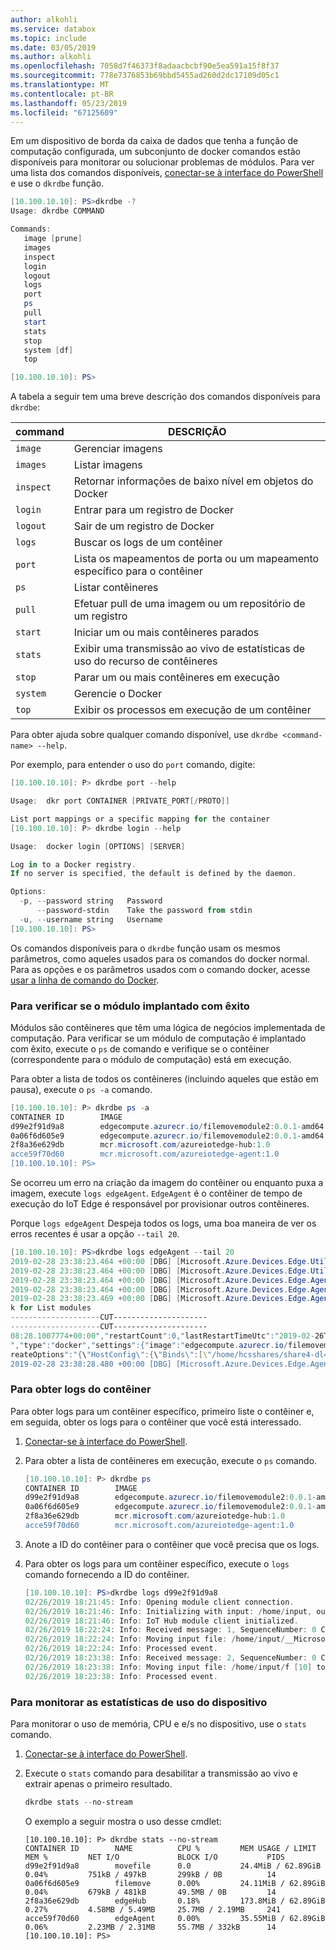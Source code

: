 ```yaml
---
author: alkohli
ms.service: databox
ms.topic: include
ms.date: 03/05/2019
ms.author: alkohli
ms.openlocfilehash: 7058d7f46373f8adaacbcbf90e5ea591a15f8f37
ms.sourcegitcommit: 778e7376853b69bbd5455ad260d2dc17109d05c1
ms.translationtype: MT
ms.contentlocale: pt-BR
ms.lasthandoff: 05/23/2019
ms.locfileid: "67125609"
---
```

Em um dispositivo de borda da caixa de dados que tenha a função de computação configurada, um subconjunto de docker comandos estão disponíveis para monitorar ou solucionar problemas de módulos. Para ver uma lista dos comandos disponíveis, [conectar-se à interface do PowerShell](#connect-to-the-powershell-interface) e use o `dkrdbe` função.

```powershell
[10.100.10.10]: PS>dkrdbe -?
Usage: dkrdbe COMMAND

Commands:
   image [prune]
   images
   inspect
   login
   logout
   logs
   port
   ps
   pull
   start
   stats
   stop
   system [df]
   top

[10.100.10.10]: PS>
```
A tabela a seguir tem uma breve descrição dos comandos disponíveis para `dkrdbe`:

|command  |DESCRIÇÃO |
|---------|---------|
|`image`     | Gerenciar imagens       |
|`images`     | Listar imagens         |
|`inspect`     | Retornar informações de baixo nível em objetos do Docker         |
|`login`     | Entrar para um registro de Docker         |
|`logout`     | Sair de um registro de Docker         |
|`logs`     | Buscar os logs de um contêiner        |
|`port`     | Lista os mapeamentos de porta ou um mapeamento específico para o contêiner        |
|`ps`     | Listar contêineres        |
|`pull`     | Efetuar pull de uma imagem ou um repositório de um registro         |
|`start`     | Iniciar um ou mais contêineres parados         |
|`stats`     | Exibir uma transmissão ao vivo de estatísticas de uso do recurso de contêineres         |
|`stop`     | Parar um ou mais contêineres em execução        |
|`system`     | Gerencie o Docker         |
|`top`     | Exibir os processos em execução de um contêiner         |

Para obter ajuda sobre qualquer comando disponível, use `dkrdbe <command-name> --help`.

Por exemplo, para entender o uso do `port` comando, digite:

```powershell
[10.100.10.10]: P> dkrdbe port --help

Usage:  dkr port CONTAINER [PRIVATE_PORT[/PROTO]]

List port mappings or a specific mapping for the container
[10.100.10.10]: P> dkrdbe login --help

Usage:  docker login [OPTIONS] [SERVER]

Log in to a Docker registry.
If no server is specified, the default is defined by the daemon.

Options:
  -p, --password string   Password
      --password-stdin    Take the password from stdin
  -u, --username string   Username
[10.100.10.10]: PS>
```

Os comandos disponíveis para o `dkrdbe` função usam os mesmos parâmetros, como aqueles usados para os comandos do docker normal. Para as opções e os parâmetros usados com o comando docker, acesse [usar a linha de comando do Docker](https://docs.docker.com/engine/reference/commandline/docker/).

### <a name="to-check-if-the-module-deployed-successfully"></a>Para verificar se o módulo implantado com êxito

Módulos são contêineres que têm uma lógica de negócios implementada de computação. Para verificar se um módulo de computação é implantado com êxito, execute o `ps` de comando e verifique se o contêiner (correspondente para o módulo de computação) está em execução.

Para obter a lista de todos os contêineres (incluindo aqueles que estão em pausa), execute o `ps -a` comando.

```powershell
[10.100.10.10]: P> dkrdbe ps -a
CONTAINER ID        IMAGE                                                COMMAND                   CREATED             STATUS              PORTS                                                                  NAMES
d99e2f91d9a8        edgecompute.azurecr.io/filemovemodule2:0.0.1-amd64   "dotnet FileMoveModuâ€¦"    2 days ago          Up 2 days                                                                                  movefile
0a06f6d605e9        edgecompute.azurecr.io/filemovemodule2:0.0.1-amd64   "dotnet FileMoveModuâ€¦"    2 days ago          Up 2 days                                                                                  filemove
2f8a36e629db        mcr.microsoft.com/azureiotedge-hub:1.0               "/bin/sh -c 'echo \"$â€¦"   2 days ago          Up 2 days           0.0.0.0:443->443/tcp, 0.0.0.0:5671->5671/tcp, 0.0.0.0:8883->8883/tcp   edgeHub
acce59f70d60        mcr.microsoft.com/azureiotedge-agent:1.0             "/bin/sh -c 'echo \"$â€¦"   2 days ago          Up 2 days                                                                                  edgeAgent
[10.100.10.10]: PS>
```

Se ocorreu um erro na criação da imagem do contêiner ou enquanto puxa a imagem, execute `logs edgeAgent`.  `EdgeAgent` é o contêiner de tempo de execução do IoT Edge é responsável por provisionar outros contêineres.

Porque `logs edgeAgent` Despeja todos os logs, uma boa maneira de ver os erros recentes é usar a opção `--tail 20`.


```powershell
[10.100.10.10]: PS>dkrdbe logs edgeAgent --tail 20
2019-02-28 23:38:23.464 +00:00 [DBG] [Microsoft.Azure.Devices.Edge.Util.Uds.HttpUdsMessageHandler] - Connected socket /var/run/iotedge/mgmt.sock
2019-02-28 23:38:23.464 +00:00 [DBG] [Microsoft.Azure.Devices.Edge.Util.Uds.HttpUdsMessageHandler] - Sending request http://mgmt.sock/modules?api-version=2018-06-28
2019-02-28 23:38:23.464 +00:00 [DBG] [Microsoft.Azure.Devices.Edge.Agent.Core.Agent] - Getting edge agent config...
2019-02-28 23:38:23.464 +00:00 [DBG] [Microsoft.Azure.Devices.Edge.Agent.Core.Agent] - Obtained edge agent config
2019-02-28 23:38:23.469 +00:00 [DBG] [Microsoft.Azure.Devices.Edge.Agent.Edgelet.ModuleManagementHttpClient] - Received a valid Http response from unix:///var/run/iotedge/mgmt.soc
k for List modules
--------------------CUT---------------------
--------------------CUT---------------------
08:28.1007774+00:00","restartCount":0,"lastRestartTimeUtc":"2019-02-26T20:08:28.1007774+00:00","runtimeStatus":"running","version":"1.0","status":"running","restartPolicy":"always
","type":"docker","settings":{"image":"edgecompute.azurecr.io/filemovemodule2:0.0.1-amd64","imageHash":"sha256:47778be0602fb077d7bc2aaae9b0760fbfc7c058bf4df192f207ad6cbb96f7cc","c
reateOptions":"{\"HostConfig\":{\"Binds\":[\"/home/hcsshares/share4-dl460:/home/input\",\"/home/hcsshares/share4-iot:/home/output\"]}}"},"env":{}}
2019-02-28 23:38:28.480 +00:00 [DBG] [Microsoft.Azure.Devices.Edge.Agent.Core.Planners.HealthRestartPlanner] - HealthRestartPlanner created Plan, with 0 command(s).
```

### <a name="to-get-container-logs"></a>Para obter logs do contêiner

Para obter logs para um contêiner específico, primeiro liste o contêiner e, em seguida, obter os logs para o contêiner que você está interessado.

1. [Conectar-se à interface do PowerShell](#connect-to-the-powershell-interface).
2. Para obter a lista de contêineres em execução, execute o `ps` comando.

    ```powershell
    [10.100.10.10]: P> dkrdbe ps
    CONTAINER ID        IMAGE                                                COMMAND                   CREATED             STATUS              PORTS                                                                  NAMES
    d99e2f91d9a8        edgecompute.azurecr.io/filemovemodule2:0.0.1-amd64   "dotnet FileMoveModuâ€¦"    2 days ago          Up 2 days                                                                                  movefile
    0a06f6d605e9        edgecompute.azurecr.io/filemovemodule2:0.0.1-amd64   "dotnet FileMoveModuâ€¦"    2 days ago          Up 2 days                                                                                  filemove
    2f8a36e629db        mcr.microsoft.com/azureiotedge-hub:1.0               "/bin/sh -c 'echo \"$â€¦"   2 days ago          Up 2 days           0.0.0.0:443->443/tcp, 0.0.0.0:5671->5671/tcp, 0.0.0.0:8883->8883/tcp   edgeHub
    acce59f70d60        mcr.microsoft.com/azureiotedge-agent:1.0             "/bin/sh -c 'echo \"$â€¦"   2 days ago          Up 2 days                                                                                  edgeAgent
    ```

3. Anote a ID do contêiner para o contêiner que você precisa que os logs.

4. Para obter os logs para um contêiner específico, execute o `logs` comando fornecendo a ID do contêiner.

    ```powershell
    [10.100.10.10]: PS>dkrdbe logs d99e2f91d9a8
    02/26/2019 18:21:45: Info: Opening module client connection.
    02/26/2019 18:21:46: Info: Initializing with input: /home/input, output: /home/output.
    02/26/2019 18:21:46: Info: IoT Hub module client initialized.
    02/26/2019 18:22:24: Info: Received message: 1, SequenceNumber: 0 CorrelationId: , MessageId: 081886a07e694c4c8f245a80b96a252a Body: [{"ChangeType":"Created","ShareRelativeFilePath":"\\__Microsoft Data Box Edge__\\Upload\\Errors.xml","ShareName":"share4-dl460"}]
    02/26/2019 18:22:24: Info: Moving input file: /home/input/__Microsoft Data Box Edge__/Upload/Errors.xml to /home/output/__Microsoft Data Box Edge__/Upload/Errors.xml
    02/26/2019 18:22:24: Info: Processed event.
    02/26/2019 18:23:38: Info: Received message: 2, SequenceNumber: 0 CorrelationId: , MessageId: 30714d005eb048e7a4e7e3c22048cf20 Body: [{"ChangeType":"Created","ShareRelativeFilePath":"\\f [10]","ShareName":"share4-dl460"}]
    02/26/2019 18:23:38: Info: Moving input file: /home/input/f [10] to /home/output/f [10]
    02/26/2019 18:23:38: Info: Processed event.
    ```

### <a name="to-monitor-the-usage-statistics-of-the-device"></a>Para monitorar as estatísticas de uso do dispositivo

Para monitorar o uso de memória, CPU e e/s no dispositivo, use o `stats` comando.

1. [Conectar-se à interface do PowerShell](#connect-to-the-powershell-interface).
2. Execute o `stats` comando para desabilitar a transmissão ao vivo e extrair apenas o primeiro resultado.

   ```powershell
   dkrdbe stats --no-stream
   ```

   O exemplo a seguir mostra o uso desse cmdlet:

    ```
    [10.100.10.10]: P> dkrdbe stats --no-stream
    CONTAINER ID        NAME          CPU %         MEM USAGE / LIMIT     MEM %         NET I/O             BLOCK I/O           PIDS
    d99e2f91d9a8        movefile      0.0           24.4MiB / 62.89GiB    0.04%         751kB / 497kB       299kB / 0B          14
    0a06f6d605e9        filemove      0.00%         24.11MiB / 62.89GiB   0.04%         679kB / 481kB       49.5MB / 0B         14
    2f8a36e629db        edgeHub       0.18%         173.8MiB / 62.89GiB   0.27%         4.58MB / 5.49MB     25.7MB / 2.19MB     241
    acce59f70d60        edgeAgent     0.00%         35.55MiB / 62.89GiB   0.06%         2.23MB / 2.31MB     55.7MB / 332kB      14
    [10.100.10.10]: PS>
    ```

